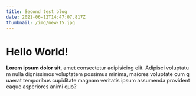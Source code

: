 ```yaml
---
title: Second test blog
date: 2021-06-12T14:47:07.817Z
thumbnail: /img/new-15.jpg
---
```

# **Hello World!**

**Lorem ipsum dolor sit**, amet consectetur adipisicing elit. Adipisci voluptatum nulla dignissimos voluptatem possimus minima, maiores voluptate cum quaerat temporibus cupiditate magnam veritatis ipsum assumenda provident eaque asperiores animi quo?